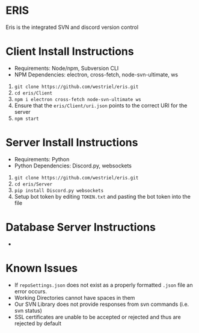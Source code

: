 # ERIS
Eris is the integrated SVN and discord version control

# Client Install Instructions
 - Requirements: Node/npm, Subversion CLI
 - NPM Dependencies: electron, cross-fetch, node-svn-ultimate, ws
 1. `git clone https://github.com/westriel/eris.git`
 2. `cd eris/Client`
 3. `npm i electron cross-fetch node-svn-ultimate ws`
 4. Ensure that the `eris/Client/uri.json` points to the correct URI for the server
 5. `npm start`

# Server Install Instructions
 - Requirements: Python
 - Python Dependencies: Discord.py, websockets
 1. `git clone https://github.com/westriel/eris.git`
 3. `cd eris/Server`
 4. `pip install Discord.py websockets`
 5. Setup bot token by editing `TOKEN.txt` and pasting the bot token into the file

# Database Server Instructions
 - 

# Known Issues
 - If `repoSettings.json` does not exist as a properly formatted `.json` file an error occurs.
 - Working Directories cannot have spaces in them
 - Our SVN Library does not provide responses from svn commands (i.e. svn status)
 - SSL certificates are unable to be accepted or rejected and thus are rejected by default
